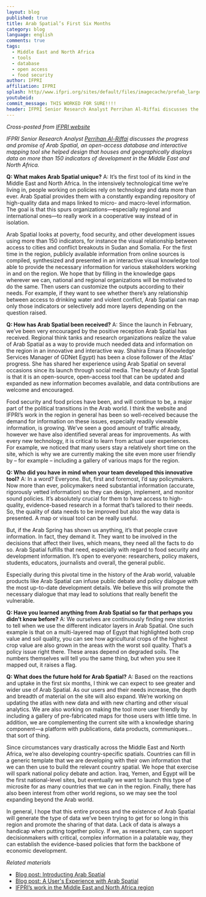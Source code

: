 ```yaml
---
layout: blog
published: true
title: Arab Spatial’s First Six Months
category: blog
language: english
comments: true
tags: 
  - Middle East and North Africa
  - tools
  - database
  - open access
  - food security
author: IFPRI
affiliation: IFPRI
splash: http//www.ifpri.org/sites/default/files/imagecache/prefab_large/ArabSpatial_tn2.jpg
youtubeid: 
commit_message: THIS WORKED FOR SURE!!!!
header: IFPRI Senior Research Analyst Perrihan Al-Riffai discusses the progress and promise of Arab Spatial, an open-access database and interactive mapping tool she helped design that houses and geographically displays data on more than 150 indicators of development in the Middle East and North Africa.
---
```

_Cross-posted from [IFPRI website](http://www.ifpri.org/blog/arab-spatial-s-first-six-months)_

_IFPRI Senior Research Analyst [Perrihan Al-Riffai](http://www.ifpri.org/staffprofile/perrihan-al-riffai) discusses the progress and promise of Arab Spatial, an open-access database and interactive mapping tool she helped design that houses and geographically displays data on more than 150 indicators of development in the Middle East and North Africa._
<!-- more -->
**Q: What makes Arab Spatial unique?**
A: It’s the first tool of its kind in the Middle East and North Africa. In the intensively technological time we’re living in, people working on policies rely on technology and data more than ever. Arab Spatial provides them with a constantly expanding repository of high-quality data and maps linked to micro- and macro-level information. The goal is that this spurs organizations—especially regional and international ones—to really work in a cooperative way instead of in isolation.

Arab Spatial looks at poverty, food security, and other development issues using more than 150 indicators, for instance the visual relationship between access to cities and conflict breakouts in Sudan and Somalia. For the first time in the region, publicly available information from online sources is compiled, synthesized and presented in an interactive visual knowledge tool able to provide the necessary information for various stakeholders working in and on the region. We hope that by filling in the knowledge gaps wherever we can, national and regional organizations will be motivated to do the same. Then users can customize the outputs according to their needs. For example, if they want to see whether there’s any relationship between access to drinking water and violent conflict, Arab Spatial can map only those indicators or selectively add more layers depending on the question raised.

**Q: How has Arab Spatial been received?**
A: Since the launch in February, we’ve been very encouraged by the positive reception Arab Spatial has received. Regional think tanks and research organizations realize the value of Arab Spatial as a way to provide much needed data and information on the region in an innovative and interactive way. Shahira Emara (Knowledge Services Manager of GDNet Egypt) has been a close follower of the Atlas’ progress. She has shared her experience using Arab Spatial on several occasions since its launch through social media. The beauty of Arab Spatial is that it is an open-source, open-access tool that can be updated and expanded as new information becomes available, and data contributions are welcome and encouraged.

Food security and food prices have been, and will continue to be, a major part of the political transitions in the Arab world. I think the website and IFPRI’s work in the region in general has been so well-received because the demand for information on these issues, especially readily viewable information, is growing. We’ve seen a good amount of traffic already, however we have also identified several areas for improvements. As with every new technology, it is critical to learn from actual user experiences. For example, we noticed that many users stay a relatively short time on the site, which is why we are currently making the site even more user friendly by – for example – including a gallery of various maps for the region.

**Q: Who did you have in mind when your team developed this innovative tool?**
A: In a word? Everyone. But, first and foremost, I’d say policymakers. Now more than ever, policymakers need substantial information (accurate, rigorously vetted information) so they can design, implement, and monitor sound policies. It’s absolutely crucial for them to have access to high-quality, evidence-based research in a format that’s tailored to their needs. So, the quality of data needs to be improved but also the way data is presented. A map or visual tool can be really useful.

But, if the Arab Spring has shown us anything, it’s that people crave information. In fact, they demand it. They want to be involved in the decisions that affect their lives, which means, they need all the facts to do so. Arab Spatial fulfills that need, especially with regard to food security and development information. It’s open to everyone: researchers, policy makers, students, educators, journalists and overall, the general public.

Especially during this pivotal time in the history of the Arab world, valuable products like Arab Spatial can infuse public debate and policy dialogue with the most up-to-date development details. We believe this will promote the necessary dialogue that may lead to solutions that really benefit the vulnerable.

**Q: Have you learned anything from Arab Spatial so far that perhaps you didn’t know before?**
A: We ourselves are continuously finding new stories to tell when we use the different indicator layers in Arab Spatial. One such example is that on a multi-layered map of Egypt that highlighted both crop value and soil quality, you can see how agricultural crops of the highest crop value are also grown in the areas with the worst soil quality. That’s a policy issue right there. These areas depend on degraded soils. The numbers themselves will tell you the same thing, but when you see it mapped out, it raises a flag.

**Q: What does the future hold for Arab Spatial?**
A: Based on the reactions and uptake in the first six months, I think we can expect to see greater and wider use of Arab Spatial. As our users and their needs increase, the depth and breadth of material on the site will also expand. We’re working on updating the atlas with new data and with new charting and other visual analytics. We are also working on making the tool more user friendly by including a gallery of pre-fabricated maps for those users with little time. In addition, we are complementing the current site with a knowledge sharing component—a platform with publications, data products, communiques…that sort of thing.

Since circumstances vary drastically across the Middle East and North Africa, we’re also developing country-specific spatials. Countries can fill in a generic template that we are developing with their own information that we can then use to build the relevant country spatial. We hope that exercise will spark national policy debate and action. Iraq, Yemen, and Egypt will be the first national-level sites, but eventually we want to launch this type of microsite for as many countries that we can in the region. Finally, there has also been interest from other world regions, so we may see the tool expanding beyond the Arab world.

In general, I hope that this entire process and the existence of Arab Spatial will generate the type of data we’ve been trying to get for so long in this region and promote the sharing of that data. Lack of data is always a handicap when putting together policy. If we, as researchers, can support decisionmakers with critical, complex information in a palatable way, they can establish the evidence-based policies that form the backbone of economic development.

_Related materials_
* [Blog post: Introducting Arab Spatial](http://www.ifpri.org/blog/introducing-arab-spatial-online-interactive-atlas-arab-world)
* [Blog post: A User's Experience with Arab Spatial](http://www.ifpri.org/blog/user-s-experience-arab-spatial)
* [IFPRI’s work in the Middle East and North Africa region](http://www.ifpri.org/book-6959/ourwork/researcharea/middle-east-and-north-africa)